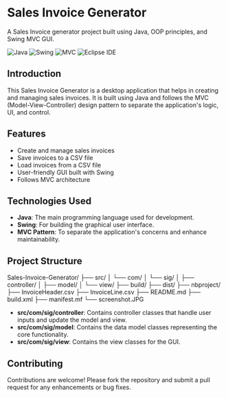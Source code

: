 # Sales Invoice Generator

A Sales Invoice generator project built using Java, OOP principles, and Swing MVC GUI.

![Java](https://img.shields.io/badge/Java-ED8B00?style=for-the-badge&logo=java&logoColor=white)
![Swing](https://img.shields.io/badge/Swing-007396?style=for-the-badge&logo=oracle&logoColor=white)
![MVC](https://img.shields.io/badge/MVC-007ACC?style=for-the-badge&logo=pattern&logoColor=white)
![Eclipse IDE](https://img.shields.io/badge/-Eclipse%20IDE-2C2255?style=flat&logo=eclipse-ide&logoColor=white)

## Introduction
This Sales Invoice Generator is a desktop application that helps in creating and managing sales invoices. It is built using Java and follows the MVC (Model-View-Controller) design pattern to separate the application's logic, UI, and control.

## Features
- Create and manage sales invoices
- Save invoices to a CSV file
- Load invoices from a CSV file
- User-friendly GUI built with Swing
- Follows MVC architecture

## Technologies Used
- **Java**: The main programming language used for development.
- **Swing**: For building the graphical user interface.
- **MVC Pattern**: To separate the application's concerns and enhance maintainability.

## Project Structure

Sales-Invoice-Generator/
├── src/
│ └── com/
│ └── sig/
│ ├── controller/
│ ├── model/
│ └── view/
├── build/
├── dist/
├── nbproject/
├── InvoiceHeader.csv
├── InvoiceLine.csv
├── README.md
├── build.xml
├── manifest.mf
└── screenshot.JPG

- **src/com/sig/controller**: Contains controller classes that handle user inputs and update the model and view.
- **src/com/sig/model**: Contains the data model classes representing the core functionality.
- **src/com/sig/view**: Contains the view classes for the GUI.


## Contributing
Contributions are welcome! Please fork the repository and submit a pull request for any enhancements or bug fixes.

